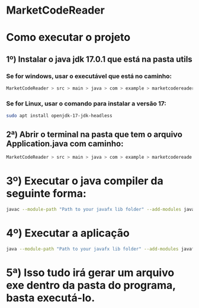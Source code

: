 # MarketCodeReader

# Como executar o projeto


## 1º) Instalar o java jdk 17.0.1 que está na pasta utils
### Se for windows, usar o executável que está no caminho: 
```bash
MarketCodeReader > src > main > java > com > example > marketcodereader > utils
```
### Se for Linux, usar o comando para instalar a versão 17:
```bash
sudo apt install openjdk-17-jdk-headless
```
## 2ª) Abrir o terminal na pasta que tem o arquivo **Application.java** com caminho: 
```bash
MarketCodeReader > src > main > java > com > example > marketcodereade
```
# 3º) Executar o java compiler da seguinte forma:
```bash
javac --module-path "Path to your javafx lib folder" --add-modules javafx.controls,javafx.fxml Application.java
```
# 4º) Executar a aplicação
```bash
java --module-path "Path to your javafx lib folder" --add-modules javafx.controls,javafx.fxml Application
```
# 5ª) Isso tudo irá gerar um arquivo exe dentro da pasta do programa, basta executá-lo.

